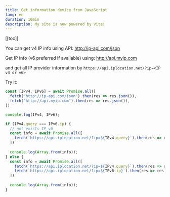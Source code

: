```yaml
---
title: Get information device from JavaScript
lang: en
duration: 10min
description: My site is now powered by Vite!
---
```


[[toc]]

You can get v4 IP info using API: http://ip-api.com/json

Get IP info (v6 preferred if available) using: http://api.myip.com

and get all IP provider information by `https://api.iplocation.net/?ip=<IP v4 or v6>`

Try it:

``` ts
const [IPv4, IPv6] = await Promise.all([
  fetch("http://ip-api.com/json").then(res => res.json()),
  fetch("http://api.myip.com").then(res => res.json()),
])

console.log(IPv4, IPv6);

if (IPv4.query === IPv6.ip) {
  // not exists IP v6
  const info = await Promise.all([
    fetch(`https://api.iplocation.net/?ip=${IPv4.query}`).then(res => res.json()),
  ])
  
  console.log(Array.from(info));
} else {
  const info = await Promise.all([
    fetch(`https://api.iplocation.net/?ip=${IPv4.query}`).then(res => res.json()),
    fetch(`https://api.iplocation.net/?ip=${IPv6.ip}`).then(res => res.json()),
  ])
  
  console.log(Array.from(info));
}
```
